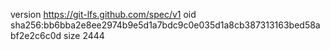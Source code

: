 version https://git-lfs.github.com/spec/v1
oid sha256:bb6bba2e8ee2974b9e5d1a7bdc9c0e035d1a8cb387313163bed58abf2e2c6c0d
size 2444
